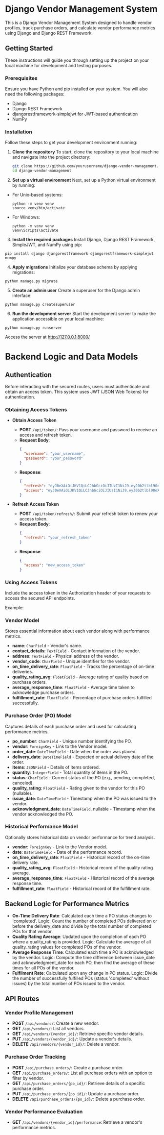 # Django Vendor Management System

This is a Django Vendor Management System designed to handle vendor profiles, track purchase orders, and calculate vendor performance metrics using Django and Django REST Framework.

## Getting Started

These instructions will guide you through setting up the project on your local machine for development and testing purposes.

### Prerequisites

Ensure you have Python and pip installed on your system. You will also need the following packages:
- Django
- Django REST Framework
- djangorestframework-simplejwt for JWT-based authentication
- NumPy

### Installation

Follow these steps to get your development environment running:

1. **Clone the repository**
   To start, clone the repository to your local machine and navigate into the project directory:

   ```bash
   git clone https://github.com/yourusername/django-vendor-management.git
   cd django-vendor-management
2. **Set up a virtual environment**
Next, set up a Python virtual environment by running:

- For Unix-based systems:
  ```
  python -m venv venv
  source venv/bin/activate
  ```
- For Windows:
  ```
  python -m venv venv
  venv\Scripts\activate
  ```

3. **Install the required packages**
Install Django, Django REST Framework, SimpleJWT, and NumPy using pip:
  ```
  pip install django djangorestframework djangorestframework-simplejwt numpy
  ```

4. **Apply migrations**
Initialize your database schema by applying migrations:

  ```
  python manage.py migrate
  ```
5. **Create an admin user**
Create a superuser for the Django admin interface:
  ```
  python manage.py createsuperuser
  ```

6. **Run the development server**
Start the development server to make the application accessible on your local machine:
  ```
  python manage.py runserver
  ```

Access the server at http://127.0.0.1:8000/


# Backend Logic and Data Models

## Authentication

Before interacting with the secured routes, users must authenticate and obtain an access token. This system uses JWT (JSON Web Tokens) for authentication.

### Obtaining Access Tokens

- **Obtain Access Token**
  - **POST** `/api/token/`: Pass your username and password to receive an access and refresh token.
  - **Request Body**:
    ```json
    {
      "username": "your_username",
      "password": "your_password"
    }
    ```
  - **Response**:
    ```json
    {
      "refresh": "eyJ0eXAiOiJKV1QiLCJhbGciOiJIUzI1NiJ9.eyJ0b2tlbl90eXBlIjoi...",
      "access": "eyJ0eXAiOiJKV1QiLCJhbGciOiJIUzI1NiJ9.eyJ0b2tlbl90eXBlIjoi..."
    }
    ```

- **Refresh Access Token**
  - **POST** `/api/token/refresh/`: Submit your refresh token to renew your access token.
  - **Request Body**:
    ```json
    {
      "refresh": "your_refresh_token"
    }
    ```
  - **Response**:
    ```json
    {
      "access": "new_access_token"
    }
    ```

### Using Access Tokens

Include the access token in the Authorization header of your requests to access the secured API endpoints.

Example:


### Vendor Model
Stores essential information about each vendor along with performance metrics.
- **name**: `CharField` - Vendor's name.
- **contact_details**: `TextField` - Contact information of the vendor.
- **address**: `TextField` - Physical address of the vendor.
- **vendor_code**: `CharField` - Unique identifier for the vendor.
- **on_time_delivery_rate**: `FloatField` - Tracks the percentage of on-time deliveries.
- **quality_rating_avg**: `FloatField` - Average rating of quality based on purchase orders.
- **average_response_time**: `FloatField` - Average time taken to acknowledge purchase orders.
- **fulfillment_rate**: `FloatField` - Percentage of purchase orders fulfilled successfully.

### Purchase Order (PO) Model
Captures details of each purchase order and used for calculating performance metrics.
- **po_number**: `CharField` - Unique number identifying the PO.
- **vendor**: `ForeignKey` - Link to the Vendor model.
- **order_date**: `DateTimeField` - Date when the order was placed.
- **delivery_date**: `DateTimeField` - Expected or actual delivery date of the order.
- **items**: `JSONField` - Details of items ordered.
- **quantity**: `IntegerField` - Total quantity of items in the PO.
- **status**: `CharField` - Current status of the PO (e.g., pending, completed, canceled).
- **quality_rating**: `FloatField` - Rating given to the vendor for this PO (nullable).
- **issue_date**: `DateTimeField` - Timestamp when the PO was issued to the vendor.
- **acknowledgment_date**: `DateTimeField`, nullable - Timestamp when the vendor acknowledged the PO.

### Historical Performance Model
Optionally stores historical data on vendor performance for trend analysis.
- **vendor**: `ForeignKey` - Link to the Vendor model.
- **date**: `DateTimeField` - Date of the performance record.
- **on_time_delivery_rate**: `FloatField` - Historical record of the on-time delivery rate.
- **quality_rating_avg**: `FloatField` - Historical record of the quality rating average.
- **average_response_time**: `FloatField` - Historical record of the average response time.
- **fulfillment_rate**: `FloatField` - Historical record of the fulfillment rate.

## Backend Logic for Performance Metrics

- **On-Time Delivery Rate**: Calculated each time a PO status changes to 'completed'. Logic: Count the number of completed POs delivered on or before the delivery_date and divide by the total number of completed POs for that vendor.
- **Quality Rating Average**: Updated upon the completion of each PO where a quality_rating is provided. Logic: Calculate the average of all quality_rating values for completed POs of the vendor.
- **Average Response Time**: Calculated each time a PO is acknowledged by the vendor. Logic: Compute the time difference between issue_date and acknowledgment_date for each PO, then find the average of these times for all POs of the vendor.
- **Fulfilment Rate**: Calculated upon any change in PO status. Logic: Divide the number of successfully fulfilled POs (status 'completed' without issues) by the total number of POs issued to the vendor.

## API Routes

### Vendor Profile Management
- **POST** `/api/vendors/`: Create a new vendor.
- **GET** `/api/vendors/`: List all vendors.
- **GET** `/api/vendors/{vendor_id}/`: Retrieve specific vendor details.
- **PUT** `/api/vendors/{vendor_id}/`: Update a vendor's details.
- **DELETE** `/api/vendors/{vendor_id}/`: Delete a vendor.

### Purchase Order Tracking
- **POST** `/api/purchase_orders/`: Create a purchase order.
- **GET** `/api/purchase_orders/`: List all purchase orders with an option to filter by vendor.
- **GET** `/api/purchase_orders/{po_id}/`: Retrieve details of a specific purchase order.
- **PUT** `/api/purchase_orders/{po_id}/`: Update a purchase order.
- **DELETE** `/api/purchase_orders/{po_id}/`: Delete a purchase order.

### Vendor Performance Evaluation
- **GET** `/api/vendors/{vendor_id}/performance`: Retrieve a vendor's performance metrics.


